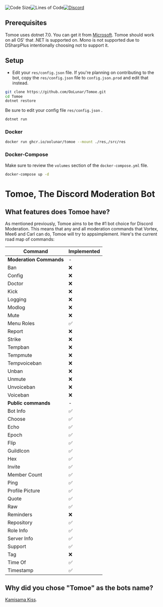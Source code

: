 ![Code Size](https://img.shields.io/github/languages/code-size/OoLunar/Tomoe?style=for-the-badge&logo=appveyor&color=blueviolet&logo=none)![Lines of Code](https://img.shields.io/tokei/lines/github/OoLunar/Tomoe?style=for-the-badge&logo=appveyor&color=blueviolet&label=Total%20Lines%20of%20Code&logo=none)[![Discord](https://img.shields.io/discord/832354798153236510?style=for-the-badge&color=blueviolet&label=Chat%20On%20Discord&logo=discord)](https://discord.gg/5gm3pUt8Fg)

## Prerequisites

Tomoe uses dotnet 7.0. You can get it from [Microsoft](https://dotnet.microsoft.com/download/dotnet/7.0). Tomoe should work on all OS' that .NET is supported on. Mono is not supported due to DSharpPlus intentionally choosing not to support it.

## Setup

* Edit your `res/config.json` file. If you're planning on contributing to the bot, copy the `res/config.json` file to `config.json.prod` and edit that instead.

``` bash
git clone https://github.com/OoLunar/Tomoe.git
cd Tomoe
dotnet restore
```

Be sure to edit your config file `res/config.json` .

``` bash
dotnet run
```

### Docker

``` bash
docker run ghcr.io/oolunar/tomoe --mount ./res,/src/res
```

### Docker-Compose

Make sure to review the `volumes` section of the `docker-compose.yml` file.

``` bash
docker-compose up -d
```

# Tomoe, The Discord Moderation Bot

## What features does Tomoe have?

As mentioned previously, Tomoe aims to be the #1 bot choice for Discord Moderation. This means that any and all moderation commands that Vortex, Mee6 and Carl can do, Tomoe will try to appsimplement. Here's the current road map of commands:

| Command                 | Implemented  |
|------------------------ |--------------|
| **Moderation Commands** | -            |
| Ban                     | ❌           |
| Config                  | ❌           |
| Doctor                  | ❌           |
| Kick                    | ❌           |
| Logging                 | ❌           |
| Modlog                  | ❌           |
| Mute                    | ❌           |
| Menu Roles              | ✅           |
| Report                  | ❌           |
| Strike                  | ❌           |
| Tempban                 | ❌           |
| Tempmute                | ❌           |
| Tempvoiceban            | ❌           |
| Unban                   | ❌           |
| Unmute                  | ❌           |
| Unvoiceban              | ❌           |
| Voiceban                | ❌           |
| **Public commands**     | -            |
| Bot Info                | ✅           |
| Choose                  | ✅           |
| Echo                    | ✅           |
| Epoch                   | ✅           |
| Flip                    | ✅           |
| GuildIcon               | ✅           |
| Hex                     | ✅           |
| Invite                  | ✅           |
| Member Count            | ✅           |
| Ping                    | ✅           |
| Profile Picture         | ✅           |
| Quote                   | ✅           |
| Raw                     | ✅           |
| Reminders               | ❌           |
| Repository              | ✅           |
| Role Info               | ✅           |
| Server Info             | ✅           |
| Support                 | ✅           |
| Tag                     | ❌           |
| Time Of                 | ✅           |
| Timestamp               | ✅           |


## Why did you chose "Tomoe" as the bots name?

[Kamisama Kiss](https://www.funimation.com/shows/kamisama-kiss/).
